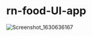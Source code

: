 # rn-food-UI-app

![Screenshot_1630636167](https://user-images.githubusercontent.com/49008994/131944370-70f4bbaa-8fa8-4454-8e55-8bf07d00b96d.png)
